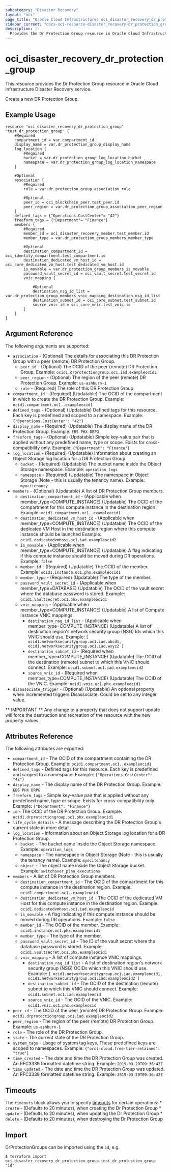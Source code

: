 ```yaml
---
subcategory: "Disaster Recovery"
layout: "oci"
page_title: "Oracle Cloud Infrastructure: oci_disaster_recovery_dr_protection_group"
sidebar_current: "docs-oci-resource-disaster_recovery-dr_protection_group"
description: |-
  Provides the Dr Protection Group resource in Oracle Cloud Infrastructure Disaster Recovery service
---
```


# oci_disaster_recovery_dr_protection_group
This resource provides the Dr Protection Group resource in Oracle Cloud Infrastructure Disaster Recovery service.

Create a new DR Protection Group.

## Example Usage

```hcl
resource "oci_disaster_recovery_dr_protection_group" "test_dr_protection_group" {
	#Required
	compartment_id = var.compartment_id
	display_name = var.dr_protection_group_display_name
	log_location {
		#Required
		bucket = var.dr_protection_group_log_location_bucket
		namespace = var.dr_protection_group_log_location_namespace
	}

	#Optional
	association {
		#Required
		role = var.dr_protection_group_association_role

		#Optional
		peer_id = oci_blockchain_peer.test_peer.id
		peer_region = var.dr_protection_group_association_peer_region
	}
	defined_tags = {"Operations.CostCenter"= "42"}
	freeform_tags = {"Department"= "Finance"}
	members {
		#Required
		member_id = oci_disaster_recovery_member.test_member.id
		member_type = var.dr_protection_group_members_member_type

		#Optional
		destination_compartment_id = oci_identity_compartment.test_compartment.id
		destination_dedicated_vm_host_id = oci_core_dedicated_vm_host.test_dedicated_vm_host.id
		is_movable = var.dr_protection_group_members_is_movable
		password_vault_secret_id = oci_vault_secret.test_secret.id
		vnic_mapping {

			#Optional
			destination_nsg_id_list = var.dr_protection_group_members_vnic_mapping_destination_nsg_id_list
			destination_subnet_id = oci_core_subnet.test_subnet.id
			source_vnic_id = oci_core_vnic.test_vnic.id
		}
	}
}
```

## Argument Reference

The following arguments are supported:

* `association` - (Optional) The details for associating this DR Protection Group with a peer (remote) DR Protection Group.
	* `peer_id` - (Optional) The OCID of the peer (remote) DR Protection Group.  Example: `ocid1.drprotectiongroup.oc1.iad.exampleocid2` 
	* `peer_region` - (Optional) The region of the peer (remote) DR Protection Group.  Example: `us-ashburn-1` 
	* `role` - (Required) The role of this DR Protection Group. 
* `compartment_id` - (Required) (Updatable) The OCID of the compartment in which to create the DR Protection Group.  Example: `ocid1.compartment.oc1..exampleocid1` 
* `defined_tags` - (Optional) (Updatable) Defined tags for this resource. Each key is predefined and scoped to a namespace. Example: `{"Operations.CostCenter": "42"}` 
* `display_name` - (Required) (Updatable) The display name of the DR Protection Group.  Example: `EBS PHX DRPG` 
* `freeform_tags` - (Optional) (Updatable) Simple key-value pair that is applied without any predefined name, type or scope. Exists for cross-compatibility only. Example: `{"Department": "Finance"}` 
* `log_location` - (Required) (Updatable) Information about creating an Object Storage log location for a DR Protection Group.
	* `bucket` - (Required) (Updatable) The bucket name inside the Object Storage namespace.  Example: `operation_logs` 
	* `namespace` - (Required) (Updatable) The namespace in Object Storage (Note - this is usually the tenancy name).  Example: `myocitenancy` 
* `members` - (Optional) (Updatable) A list of DR Protection Group members. 
	* `destination_compartment_id` - (Applicable when member_type=COMPUTE_INSTANCE) (Updatable) The OCID of the compartment for this compute instance in the destination region.  Example: `ocid1.compartment.oc1..exampleocid1` 
	* `destination_dedicated_vm_host_id` - (Applicable when member_type=COMPUTE_INSTANCE) (Updatable) The OCID of the dedicated VM Host in the destination region where this compute instance should be launched  Example: `ocid1.dedicatedvmhost.oc1.iad.exampleocid2` 
	* `is_movable` - (Applicable when member_type=COMPUTE_INSTANCE) (Updatable) A flag indicating if this compute instance should be moved during DR operations.  Example: `false` 
	* `member_id` - (Required) (Updatable) The OCID of the member.  Example: `ocid1.instance.oc1.phx.exampleocid1` 
	* `member_type` - (Required) (Updatable) The type of the member. 
	* `password_vault_secret_id` - (Applicable when member_type=DATABASE) (Updatable) The OCID of the vault secret where the database password is stored.  Example: `ocid1.vaultsecret.oc1.phx.exampleocid1` 
	* `vnic_mapping` - (Applicable when member_type=COMPUTE_INSTANCE) (Updatable) A list of Compute Instance VNIC mappings. 
		* `destination_nsg_id_list` - (Applicable when member_type=COMPUTE_INSTANCE) (Updatable) A list of destination region's network security group (NSG) Ids which this VNIC should use.  Example: `[ ocid1.networksecuritygroup.oc1.iad.abcd1, ocid1.networksecuritygroup.oc1.iad.wxyz2 ]` 
		* `destination_subnet_id` - (Required when member_type=COMPUTE_INSTANCE) (Updatable) The OCID of the destination (remote) subnet to which this VNIC should connect.  Example: `ocid1.subnet.oc1.iad.exampleocid2` 
		* `source_vnic_id` - (Required when member_type=COMPUTE_INSTANCE) (Updatable) The OCID of the VNIC.  Example: `ocid1.vnic.oc1.phx.exampleocid1` 
* `disassociate_trigger` - (Optional) (Updatable) An optional property when incremented triggers Disassociate. Could be set to any integer value.


** IMPORTANT **
Any change to a property that does not support update will force the destruction and recreation of the resource with the new property values

## Attributes Reference

The following attributes are exported:

* `compartment_id` - The OCID of the compartment containing the DR Protection Group.  Example: `ocid1.compartment.oc1..exampleocid1` 
* `defined_tags` - Defined tags for this resource. Each key is predefined and scoped to a namespace. Example: `{"Operations.CostCenter": "42"}` 
* `display_name` - The display name of the DR Protection Group.  Example: `EBS PHX DRPG` 
* `freeform_tags` - Simple key-value pair that is applied without any predefined name, type or scope. Exists for cross-compatibility only. Example: `{"Department": "Finance"}` 
* `id` - The OCID of the DR Protection Group.  Example: `ocid1.drprotectiongroup.oc1.phx.exampleocid1` 
* `life_cycle_details` - A message describing the DR Protection Group's current state in more detail. 
* `log_location` - Information about an Object Storage log location for a DR Protection Group.
	* `bucket` - The bucket name inside the Object Storage namespace.  Example: `operation_logs` 
	* `namespace` - The namespace in Object Storage (Note - this is usually the tenancy name).  Example: `myocitenancy` 
	* `object` - The object name inside the Object Storage bucket.  Example: `switchover_plan_executions` 
* `members` - A list of DR Protection Group members. 
	* `destination_compartment_id` - The OCID of the compartment for this compute instance in the destination region.  Example: `ocid1.compartment.oc1..exampleocid` 
	* `destination_dedicated_vm_host_id` - The OCID of the dedicated VM Host for this compute instance in the destination region.  Example: `ocid1.dedicatedvmhost.oc1.iad.exampleocid` 
	* `is_movable` - A flag indicating if this compute instance should be moved during DR operations.  Example: `false` 
	* `member_id` - The OCID of the member.  Example: `ocid1.instance.oc1.phx.exampleocid1` 
	* `member_type` - The type of the member. 
	* `password_vault_secret_id` - The ID of the vault secret where the database password is stored.  Example: `ocid1.vaultsecret.oc1.phx.exampleocid1` 
	* `vnic_mapping` - A list of compute instance VNIC mappings. 
		* `destination_nsg_id_list` - A list of destination region's network security group (NSG) OCIDs which this VNIC should use.  Example: `[ ocid1.networksecuritygroup.oc1.iad.exampleocid1, ocid1.networksecuritygroup.oc1.iad.exampleocid2 ]` 
		* `destination_subnet_id` - The OCID of the destination (remote) subnet to which this VNIC should connect.  Example: `ocid1.subnet.oc1.iad.exampleocid` 
		* `source_vnic_id` - The OCID of the VNIC.  Example: `ocid1.vnic.oc1.phx.exampleocid` 
* `peer_id` - The OCID of the peer (remote) DR Protection Group.  Example: `ocid1.drprotectiongroup.oc1.iad.exampleocid2` 
* `peer_region` - The region of the peer (remote) DR Protection Group.  Example: `us-ashburn-1` 
* `role` - The role of the DR Protection Group. 
* `state` - The current state of the DR Protection Group. 
* `system_tags` - Usage of system tag keys. These predefined keys are scoped to namespaces. Example: `{"orcl-cloud.free-tier-retained": "true"}` 
* `time_created` - The date and time the DR Protection Group was created. An RFC3339 formatted datetime string.  Example: `2019-03-29T09:36:42Z` 
* `time_updated` - The date and time the DR Protection Group was updated. An RFC3339 formatted datetime string.  Example: `2019-03-29T09:36:42Z` 

## Timeouts

The `timeouts` block allows you to specify [timeouts](https://registry.terraform.io/providers/hashicorp/oci/latest/docs/guides/changing_timeouts) for certain operations:
	* `create` - (Defaults to 20 minutes), when creating the Dr Protection Group
	* `update` - (Defaults to 20 minutes), when updating the Dr Protection Group
	* `delete` - (Defaults to 20 minutes), when destroying the Dr Protection Group


## Import

DrProtectionGroups can be imported using the `id`, e.g.

```
$ terraform import oci_disaster_recovery_dr_protection_group.test_dr_protection_group "id"
```

